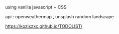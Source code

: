using vanilla javascript + CSS

api : openweathermap , unsplash random landscape

https://kozixzxc.github.io/TODOLIST/

